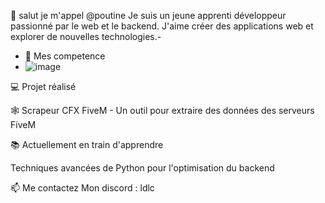 👋 salut je m'appel  @poutine Je suis un jeune apprenti développeur passionné par le web et le backend. J'aime créer des applications web et explorer de nouvelles technologies.- 
- 👀 Mes competence 
- ![image](https://github.com/user-attachments/assets/da0a072a-758c-49f8-a43c-242077a8c5c4)

💻 Projet réalisé

🕸️ Scrapeur CFX FiveM - Un outil pour extraire des données des serveurs FiveM

📚 Actuellement en train d'apprendre


Techniques avancées de Python pour l'optimisation du backend

  
📫 Me contactez 
Mon discord : ldlc


<!---
M![image](https://github.com/user-attachments/assets/9c88bde3-f13d-47d8-8fe9-8cf9014b1620)


